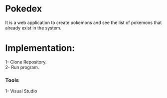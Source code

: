 # Pokedex
It is a web application to create pokemons and see the list of pokemons that already exist in the system.

<h1>Implementation: </h1>
1- Clone Repository. <br>
2- Run program.

<h3>Tools</h3>
1- Visual Studio

